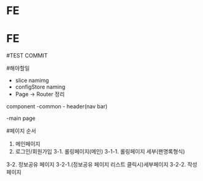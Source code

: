 # FE

# FE

#TEST COMMIT

#해야할일

- slice namimg
- configStore naming
- Page -> Router 정리

component
-common - header(nav bar)

-main page

#페이지 순서

1. 메인페이지
2. 로그인/회원가입
   3-1. 롤링페이지(메인)
   3-1-1. 롤링페이지 세부(팬명록형식)

3-2. 정보공유 페이지
3-2-1.(정보공유 페이지 리스트 클릭시)세부페이지
3-2-2. 작성페이지
